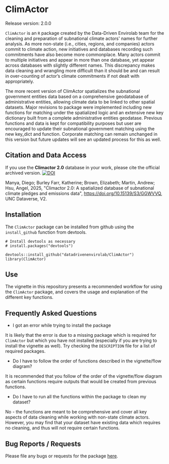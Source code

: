 # ClimActor

Release version: 2.0.0

`ClimActor` is an `R` package created by the Data-Driven Envirolab team for the cleaning and preparation of subnational climate actors' names for further analysis. 
As more non-state (i.e., cities, regions, and companies) actors commit to climate action, new initiatives and databases recording such commitments have also become more 
commonplace. Many actors commit to multiple initiatives and appear in more than one database, yet appear across databases with slightly different names. This discrepancy 
makes data cleaning and wrangling more difficult than it should be and can result in over-counting of actor’s climate commitments if not dealt with appropriately.

The more recent version of ClimActor spatializes the subnational government entities data based on a comprehensive geodatabase of administrative entities, allowing climate data 
to be linked to other spatial datasets. Major revisions to package were implemented including new functions for matching under the spatialized logic and an extensive new key dictionary
built from a complete administrative entities geodatase. Previous functions and data is kept for compatibility purposes but user are encouraged to update their subnational government matching
using the new key_dict and function. Corporate matching can remain unchanged in this version but future updates will see an updated process for this as well.

## Citation and Data Access
If you use the **Climactor 2.0** database in your work, please cite the official archived version.
[![DOI](https://img.shields.io/badge/DOI-10.15139%2FS3%2FGGWVVQ-blue.svg)](https://doi.org/10.15139/S3/GGWVVQ)

Manya, Diego; Burley Farr, Katherine; Brown, Elizabeth; Martin, Andrew; Hsu, Angel, 2025, "Climactor 2.0: A spatialized database of subnational climate pledges and emissions data", https://doi.org/10.15139/S3/GGWVVQ, UNC Dataverse, V2.

## Installation
The `ClimActor` package can be installed from github using the `install_github` function from devtools. 

```{r} 
# Install devtools as necessary
# install.packages("devtools")

devtools::install_github("datadrivenenvirolab/ClimActor")
library(ClimActor)
```

## Use 

The vignette in this repository presents a recommended workflow for using the `ClimActor` package, and covers the usage and explanation of the different key functions. 

## Frequently Asked Questions

- I got an error while trying to install the package 

It is likely that the error is due to a missing package which is required for `ClimActor` but which you have not installed (especially if you are trying to install the vignette as well). Try checking the `DESCRIPTION` file for a list of required packages. 

- Do I have to follow the order of functions described in the vignette/flow diagram?

It is recommended that you follow of the order of the vignette/flow diagram as certain functions require outputs that would be created from previous functions.  

- Do I have to run all the functions within the package to clean my dataset? 

No - the functions are meant to be comprehensive and cover all key aspects of data cleaning while working with non-state climate actors. However, you may find that your dataset  have existing data which requires no cleaning, and thus will not require certain functions.   

## Bug Reports / Requests
Please file any bugs or requests for the package [here](https://github.com/datadrivenenvirolab/ClimActor/issues).
